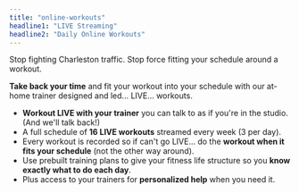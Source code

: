 ```yaml
---
title: "online-workouts"
headline1: "LIVE Streaming"
headline2: "Daily Online Workouts"
---
```


Stop fighting Charleston traffic. Stop force fitting your schedule around a workout.

**Take back your time** and fit your workout into your schedule with our at-home trainer designed and led... LIVE... workouts.

- **Workout LIVE with your trainer** you can talk to as if you're in the studio. (And we'll talk back!)
- A full schedule of **16 LIVE workouts** streamed every week (3 per day).
- Every workout is recorded so if can't go LIVE... do the **workout when it fits your schedule** (not the other way around).
- Use prebuilt training plans to give your fitness life structure so you **know exactly what to do each day**.
- Plus access to your trainers for **personalized help** when you need it.
